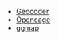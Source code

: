 *   [Geocoder](https://geocode.localfocus.nl/)
*   [Opencage](https://ropensci.org/tutorials/opencage_tutorial/)
*   [ggmap](http://zevross.com/blog/2014/03/19/geocoding-with-rs-ggmap-package/)
